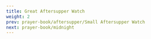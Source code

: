 ```yaml
---
title: Great Aftersupper Watch
weight: 2
prev: prayer-book/aftersupper/Small Aftersupper Watch
next: prayer-book/midnight
---
```


